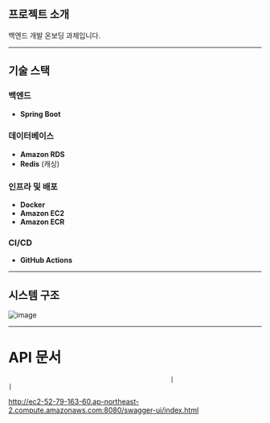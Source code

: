 ## 프로젝트 소개  
백엔드 개발 온보딩 과제입니다.

---

## 기술 스택  

### 백엔드  
- **Spring Boot**  

### 데이터베이스  
- **Amazon RDS**  
- **Redis** (캐싱)  

### 인프라 및 배포  
- **Docker**  
- **Amazon EC2**  
- **Amazon ECR**  

### CI/CD  
- **GitHub Actions**  

---

## 시스템 구조
![image](https://github.com/user-attachments/assets/5973ebf5-85c5-47a4-af2a-f3df22c31cb2)

---

# API 문서
                                                 |                                                          |
http://ec2-52-79-163-60.ap-northeast-2.compute.amazonaws.com:8080/swagger-ui/index.html
